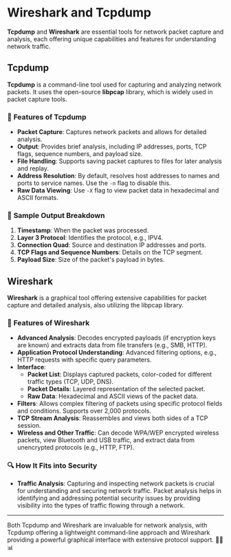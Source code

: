 # Wireshark and Tcpdump

**Tcpdump** and **Wireshark** are essential tools for network packet capture and analysis, each offering unique capabilities and features for understanding network traffic.

## Tcpdump

**Tcpdump** is a command-line tool used for capturing and analyzing network packets. It uses the open-source **libpcap** library, which is widely used in packet capture tools.

### 🔧 **Features of Tcpdump**
- **Packet Capture**: Captures network packets and allows for detailed analysis.
- **Output**: Provides brief analysis, including IP addresses, ports, TCP flags, sequence numbers, and payload size.
- **File Handling**: Supports saving packet captures to files for later analysis and replay.
- **Address Resolution**: By default, resolves host addresses to names and ports to service names. Use the `-n` flag to disable this.
- **Raw Data Viewing**: Use `-X` flag to view packet data in hexadecimal and ASCII formats.

### 📄 **Sample Output Breakdown**
1. **Timestamp**: When the packet was processed.
2. **Layer 3 Protocol**: Identifies the protocol, e.g., IPV4.
3. **Connection Quad**: Source and destination IP addresses and ports.
4. **TCP Flags and Sequence Numbers**: Details on the TCP segment.
5. **Payload Size**: Size of the packet's payload in bytes.

## Wireshark

**Wireshark** is a graphical tool offering extensive capabilities for packet capture and detailed analysis, also utilizing the libpcap library.

### 🌟 **Features of Wireshark**
- **Advanced Analysis**: Decodes encrypted payloads (if encryption keys are known) and extracts data from file transfers (e.g., SMB, HTTP).
- **Application Protocol Understanding**: Advanced filtering options, e.g., HTTP requests with specific query parameters.
- **Interface**:
  - **Packet List**: Displays captured packets, color-coded for different traffic types (TCP, UDP, DNS).
  - **Packet Details**: Layered representation of the selected packet.
  - **Raw Data**: Hexadecimal and ASCII views of the packet data.
- **Filters**: Allows complex filtering of packets using specific protocol fields and conditions. Supports over 2,000 protocols.
- **TCP Stream Analysis**: Reassembles and views both sides of a TCP session.
- **Wireless and Other Traffic**: Can decode WPA/WEP encrypted wireless packets, view Bluetooth and USB traffic, and extract data from unencrypted protocols (e.g., HTTP, FTP).

### 🔍 **How It Fits into Security**
- **Traffic Analysis**: Capturing and inspecting network packets is crucial for understanding and securing network traffic. Packet analysis helps in identifying and addressing potential security issues by providing visibility into the types of traffic flowing through a network.

---

Both Tcpdump and Wireshark are invaluable for network analysis, with Tcpdump offering a lightweight command-line approach and Wireshark providing a powerful graphical interface with extensive protocol support. 🕵️‍♂️📊